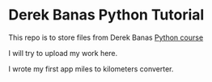 # Derek Banas Python Tutorial

This repo is to store files from Derek Banas [Python course](https://www.udemy.com/course/ultimate-python-tutorial/)

I will try to upload my work here.

I wrote my first app miles to kilometers converter.

